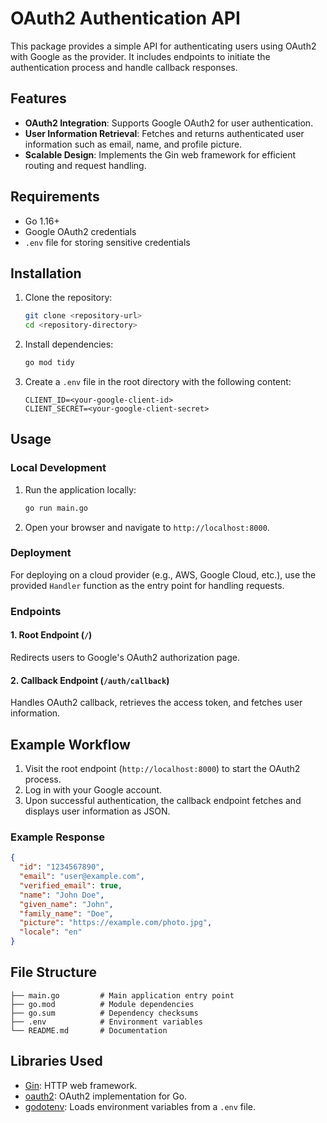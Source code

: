 # OAuth2 Authentication API

This package provides a simple API for authenticating users using OAuth2 with Google as the provider. It includes endpoints to initiate the authentication process and handle callback responses.

## Features

- **OAuth2 Integration**: Supports Google OAuth2 for user authentication.
- **User Information Retrieval**: Fetches and returns authenticated user information such as email, name, and profile picture.
- **Scalable Design**: Implements the Gin web framework for efficient routing and request handling.

## Requirements

- Go 1.16+
- Google OAuth2 credentials
- `.env` file for storing sensitive credentials

## Installation

1. Clone the repository:
   ```bash
   git clone <repository-url>
   cd <repository-directory>
   ```

2. Install dependencies:
   ```bash
   go mod tidy
   ```

3. Create a `.env` file in the root directory with the following content:
   ```plaintext
   CLIENT_ID=<your-google-client-id>
   CLIENT_SECRET=<your-google-client-secret>
   ```

## Usage

### Local Development

1. Run the application locally:
   ```bash
   go run main.go
   ```

2. Open your browser and navigate to `http://localhost:8000`.

### Deployment

For deploying on a cloud provider (e.g., AWS, Google Cloud, etc.), use the provided `Handler` function as the entry point for handling requests.

### Endpoints

#### 1. Root Endpoint (`/`)
Redirects users to Google's OAuth2 authorization page.

#### 2. Callback Endpoint (`/auth/callback`)
Handles OAuth2 callback, retrieves the access token, and fetches user information.

## Example Workflow

1. Visit the root endpoint (`http://localhost:8000`) to start the OAuth2 process.
2. Log in with your Google account.
3. Upon successful authentication, the callback endpoint fetches and displays user information as JSON.

### Example Response
```json
{
  "id": "1234567890",
  "email": "user@example.com",
  "verified_email": true,
  "name": "John Doe",
  "given_name": "John",
  "family_name": "Doe",
  "picture": "https://example.com/photo.jpg",
  "locale": "en"
}
```

## File Structure

```plaintext
├── main.go         # Main application entry point
├── go.mod          # Module dependencies
├── go.sum          # Dependency checksums
├── .env            # Environment variables
└── README.md       # Documentation
```

## Libraries Used

- [Gin](https://github.com/gin-gonic/gin): HTTP web framework.
- [oauth2](https://pkg.go.dev/golang.org/x/oauth2): OAuth2 implementation for Go.
- [godotenv](https://github.com/joho/godotenv): Loads environment variables from a `.env` file.

